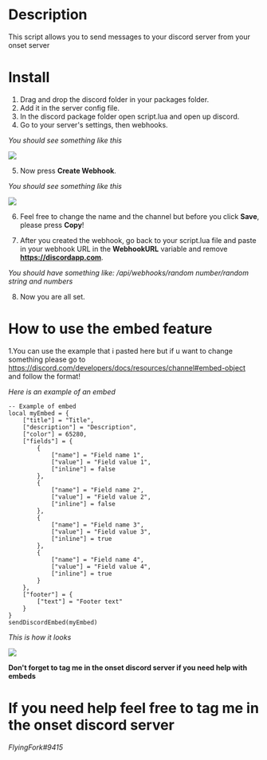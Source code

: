 # Description
This script allows you to send messages to your discord server from your onset server


# Install

1. Drag and drop the discord folder in your packages folder.
2. Add it in the server config file.
3. In the discord package folder open script.lua and open up discord.
4. Go to your server's settings, then webhooks.

*You should see something like this*

![](https://i.gyazo.com/d2ed5688fcc20e1dbd50762c90e827a3.png)

5. Now press **Create Webhook**.

*You should see something like this*

![](https://i.gyazo.com/57cd569ac203c274384b586afd8a4727.png)

6. Feel free to change the name and the channel but before you click **Save**, please press **Copy**!

7. After you created the webhook, go back to your script.lua file and paste in your webhook URL in the **WebhookURL** variable and remove **https://discordapp.com**.

*You should have something like: /api/webhooks/random number/random string and numbers*

8. Now you are all set.

# How to use the embed feature

1.You can use the example that i pasted here but if u want to change something please go to https://discord.com/developers/docs/resources/channel#embed-object and follow the format!

*Here is an example of an embed*
```
-- Example of embed
local myEmbed = {
	["title"] = "Title",
	["description"] = "Description",
	["color"] = 65280,
	["fields"] = {
		{
			["name"] = "Field name 1",
			["value"] = "Field value 1",
			["inline"] = false
		},
		{
			["name"] = "Field name 2",
			["value"] = "Field value 2",
			["inline"] = false
		},
		{
			["name"] = "Field name 3",
			["value"] = "Field value 3",
			["inline"] = true
		},
		{
			["name"] = "Field name 4",
			["value"] = "Field value 4",
			["inline"] = true
		}
	},
	["footer"] = {
		["text"] = "Footer text"
	}
}
sendDiscordEmbed(myEmbed)
```
*This is how it looks*

![](https://i.gyazo.com/a1269129b47c456ccc92621262fda761.png)

**Don't forget to tag me in the onset discord server if you need help with embeds**

# If you need help feel free to tag me in the onset discord server 
*FlyingFork#9415*
